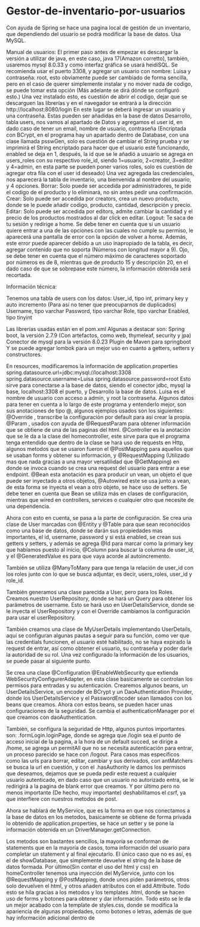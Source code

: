 # Gestor-de-inventario-por-usuarios
Con ayuda de Spring se hace una pagina local de gestión de un inventario, que dependiendo del usuario se podrá modificar la base de datos. Usa MySQL.

Manual de usuarios:
El primer paso antes de empezar es descargar la versión a utilizar de java, en este caso, java 17(Amazon corretto), también, usaremos mysql 8.0.33 y como interfaz gráfica se usará heidiSQL.
Se recomienda usar el puerto 3308, y agregar un usuario con nombre: Luisa y contraseña: root, esto obviamente puede ser cambiado de forma sencilla, pero en el caso de querer simplemente instalar y no mover nada de codigo, se puede tomar esta opción (Más adelante se dirá dónde se configuró esto.)
Una vez instalado esto, es cuestión de abrir el codigo, dejar que se descarguen las librerías y en el navegador se entrará a la dirección http://localhost:8080/login
En este lugar se deberá ingresar un usuario y una contraseña.
Estas pueden ser añadidas en la base de datos Desarrollo, tabla users, nos vamos al apartado de Datos y agregamos el user id, en dado caso de tener un email, nombre de usuario, contraseña (Encriptada con BCrypt, en el programa hay un apartado dentro de Database, con una clase llamada psswGen, solo es cuestión de cambiar el String prueba y se imprimirá el String encriptado para hacer que el usuario esté funcionando, enabled se deja en 1, después, la id que se le añadió a usuario se agrega en users_roles con su respectivo role_id, siendo 1=usuario, 2=creator, 3=editor y 4=admin, en esta parte se pueden poner varios roles, solo es cuestión de agregar otra fila con el user id deseado)
Una vez agregada las credenciales, nos aparecerá la tabla de inventario, una bienvenida al nombre del usuario, y 4 opciones.
Borrar: Solo puede ser accedida por administradores, te pide el codigo de el producto y lo eliminará, no sin antes pedir una confirmación.
Crear: Solo puede ser accedida por creators, crea un nuevo producto, donde se le puede añadir codigo, producto, cantidad, descripción y precio.
Editar: Solo puede ser accedida por editors, admite cambiar la cantidad y el precio de los productos mostrados al dar click en editar.
Logout: Te saca de tu sesión y redirige a home.
Se debe tener en cuenta que si un usuario quiere entrar a una de las opciones con las cuales no cumple su permiso, le aparecerá una pantalla de error con la opción de volver a home.
Además, este error puede aparecer debido a un uso inapropiado de la tabla, es decir, agregar contenido que no soporta (Números con longitud mayor a 9).
Ojo, se debe tener en cuenta que el número máximo de caracteres soportado por números es de 8, mientras que de producto 15 y descripción 20, en el dado caso de que se sobrepase este número, la información obtenida será recortada.

Información técnica:

Tenemos una tabla de users con los datos:
User_id, tipo int, primary key y auto incremento (Para así no tener que preocuparnos de duplicados)
Username, tipo varchar
Password, tipo varchar
Role, tipo varchar
Enabled, tipo tinyint

Las librerías usadas están en el pom.xml
Algunas a destacar son:
Spring boot, la versión 2.7.9
(Con artefactos, como web, thymeleaf, security y jpa)
Conector de mysql para la versión 8.0.23
Plugin de Maven para springboot
Y se puede agregar lombok para un mejor uso en cuanto a getters, setters y constructores.

En resources, modificaremos la información de application.properties
spring.datasource.url=jdbc:mysql://localhost:3308
spring.datasource.username=Luisa
spring.datasource.password=root
Esto sirve para conectarse a la base de datos, siendo el conector jdbc, mysql la base, localhost:3308 el puerto, y Desarrollo la base de datos. Luisa es el nombre de usuario con acceso a admin, y root la contraseña.
Algunos datos para tener en cuenta a lo largo de este programa y entenderlo mejor, son sus anotaciones de tipo @, algunos ejemplos usados son los siguientes:
@Override , transcribe la configuración por default para así crear la propia.
@Param , usados con ayuda de @RequestParam para obtener información que se obtiene de una de las paginas del html.
@Controller es la anotación que se le da a la clase del homecontroller, este sirve para que el programa tenga entendido que dentro de la clase se hará uso de requests en Http, algunos metodos que se usaron fueron el @PostMapping para aquellos que se usaban forms y obtener su información, y @RequestMapping (Utilizado mas que nada gracias a una mayor versatilidad que @GetMapping) en donde se invoca cuando se crea una request del usuario para entrar a ese endpoint.
@Bean esta anotación es para producir un vean, un objeto el que puede ser inyectado a otros objetos,
@Autowired este se usa junto a vean, de esta forma se inyecta el vean a otro objeto, se hace uso de setters.
Se debe tener en cuenta que Bean se utiliza más en clases de configuración, mientras que wired en controllers, services o cualquier otro que necesite de una dependencia.

Ahora con esto en cuenta, se pasa a la parte de configuración.
Se crea una clase de User marcadas con @Entity y @Table para que sean reconocidos como una base de datos, donde se darán sus propiedades mas importantes, el id, username, password y si está enabled, se crean sus getters y setters, y además se agrega @Id para marcar como la primary key que habíamos puesto al inicio, @Column para buscar la columna de user_id, y el @GeneratedValue es para que vaya acorde al autoincremento.

También se utiliza @ManyToMany para que tenga la relación de user_id con los roles junto con lo que se busca adjuntar, es decir, users_roles, user_id y role_id.

También generamos una clase parecida a User, pero para los Roles.
Creamos nuestro UserRepository, donde se hará un Query para obtener los parámetros de username.
Esto se hará uso en UserDetailsService, donde se le inyecta el UserRepository y con el Override cambiamos la configuración para usar el userRepository.

También creamos una clase de MyUserDetails implementando UserDetails, aquí se configuran algunas pautas a seguir para su función, como ver que las credentials funcionen, el usuario esté habilitado, no se haya expirado la request de entrar, así como obtener el usuario, su contraseña y poder darle la autoridad de su rol.
Una vez configurado la información de los usuarios, se puede pasar al siguiente punto.

Se crea una clase @Configuration @EnableWebSecurity que extienda WebSecurityConfigurerAdapter, en esta clase basicamente se controlan los permisos para entradas y su autenticación.
Crearemos algunos beans, un UserDetailsService, un encoder de BCrypt y un DaoAuthentication Provider, donde los UserDetailsService y el PasswordEncoder sean llamados con los beans que creamos.
Ahora con estos beans, se pueden hacer unas configuraciones de la seguridad.
Se cambia el authenticationManager por el que creamos con daoAuthentication.

También, se configura la seguridad de Http, algunos puntos importantes son:
.formLogin.loginPage, donde se agrega que /login sea el punto de acceso inicial de la pagina, a la hora de un default succed, se dirige a /home, se agrega un permitAll que no se necesita autenticación para entrar, un proceso parecido se hace con /logout.
Para casos mas específicos como las urls para borrar, editar, cambiar y sus derivados, con antMatchers se busca la url en cuestión, y con el .hasAuthority le damos los permisos que deseamos, dejamos que se pueda pedir este request a cualquier usuario autenticado, en dado caso que un usuario no autorizado entra, se le redirigirá a la pagina de blank error que creamos.
Y por último pero no menos importante (De hecho, muy importante) deshabilitamos el csrf, ya que interfiere con nuestros metodos de post.

Ahora se hablará de MyService, que es la forma en que nos conectamos a la base de datos en los metodos, basicamente se obtiene de forma privada lo obtenido de application.properties, se hace un setter y se pone la información obtenida en un DriverManager.getConnection.

Los metodos son bastantes sencillos, la mayoría se conforman de statements que en la mayoría de casos, toma información del usuario para completar un statement y al final ejecutarlo.
El único caso que no es así, es el de showDatabase, que simplemente devuelve el string de la base de datos formada.
Por último(Sin contar el uso del html y css) en homeController tenemos una inyección del MyService, junto con los @RequestMapping y @PostMapping, donde unos piden parámetros, otros solo devuelven el html, y otros añaden atributos con el add.Attribute.
Todo esto se hila gracias a los metodos y los templates .html, donde se hacen uso de forms y botones para obtener y dar información.
Todo esto se le da un mejor acabado con la template de styles.css, donde se modifica la apariencia de algunas propiedades, como botones o letras, además de que hay información adicional dentro de <style>’s.
